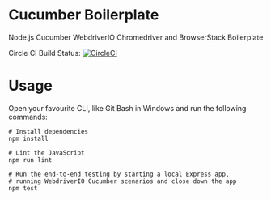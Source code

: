 # Cucumber Boilerplate

Node.js Cucumber WebdriverIO Chromedriver and BrowserStack Boilerplate

Circle CI Build Status: [![CircleCI](https://circleci.com/gh/miroslawmajka/cucumber-boilerplate.svg?style=svg)](https://circleci.com/gh/miroslawmajka/cucumber-boilerplate)

# Usage

Open your favourite CLI, like Git Bash in Windows and run the following commands:
```
# Install dependencies
npm install

# Lint the JavaScript
npm run lint

# Run the end-to-end testing by starting a local Express app, 
# running WebdriverIO Cucumber scenarios and close down the app
npm test
```